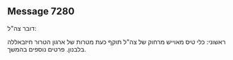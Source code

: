 ## Message 7280

דובר צה"ל:

ראשוני: כלי טיס מאוייש מרחוק של צה"ל תוקף כעת מטרות של ארגון הטרור חיזבאללה בלבנון. פרטים נוספים בהמשך.

